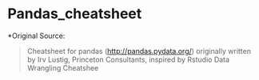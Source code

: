 # Pandas_cheatsheet
*Original Source:
> Cheatsheet for pandas (http://pandas.pydata.org/) originally written by Irv Lustig, Princeton Consultants, inspired by Rstudio Data Wrangling Cheatshee
